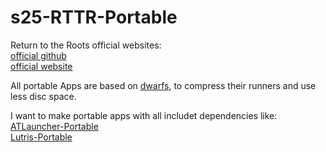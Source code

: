 # s25-RTTR-Portable
Return to the Roots official websites: <br />
[official github](https://github.com/Return-To-The-Roots/s25client) <br />
[official website](https://www.siedler25.org/) <br />

All portable Apps are based on [dwarfs](https://github.com/mhx/dwarfs), to compress their runners and use less disc space. <br />

I want to make portable apps with all includet dependencies like: <br />
[ATLauncher-Portable](https://github.com/Farmer-Markus/ATLauncher-Portable) <br />
[Lutris-Portable](https://github.com/Farmer-Markus/Lutris-Portable) <br />
